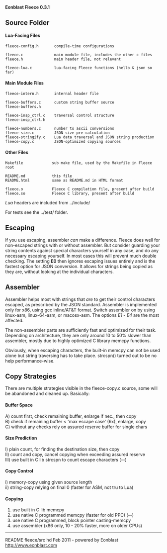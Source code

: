 **Eonblast Fleece 0.3.1**

Source Folder
-------------

#### Lua-Facing Files

    fleece-config.h       compile-time configurations
    
    fleece.c              main module file, includes the other c files  
    fleece.h              main header file, not relevant  
    
    fleece-lua.c          lua-facing Fleece functions (hello & json so far)  


#### Main Module Files
    
    fleece-intern.h       internal header file

    fleece-buffers.c      custom string buffer source  
    fleece-buffers.h
    
    fleece-insp_ctrl.c    traversal control structure  
    fleece-insp_ctrl.h      
    
    fleece-numbers.c      number to ascii conversions  
    fleece-size.c         JSON size pre-calculation  
    fleece-stringify.c    Lua data traversal and JSON string production  
    fleece-copy.c         JSON-optimized copying sources
    
    
#### Other Files
    
    Makefile             sub make file, used by the Makefile in Fleece root

    README.md            this file
    README.html          same as README.md in HTML format

    fleece.o             Fleece C compilation file, present after build
    fleece.so            Fleece C library, present after build
    
*Lua* headers are included from ../include/ 

For tests see the ../test/ folder.

## Escaping

If you use escaping, assembler *can* make a difference. Fleece does well for non-escaped strings with or without assembler.  But consider guarding your string contents against special characters yourself in any case, and do any necessary escaping yourself. In most cases this will prevent much double checking. The setting **E0** then ignores escaping issues entirely and is the fastest option for JSON conversion. It allows for strings being copied as they are, without looking at the individual characters.

## Assembler

Assembler helps most with strings that *are* to get their control characters escaped, as prescribed by the JSON standard. Assembler is implemented only for x86, using gcc inline/AT&T format. Switch assembler on by using linux-asm, linux-64-asm, or macosx-asm. The options *E1* - *E4* are the most affected.

The non-assembler parts are sufficiently fast and optimized for their task. Depending on architecture, they are only around 10 to 50% slower than assembler, mostly due to highly optimized C library memcpy functions. 

Obviously, when escaping characters, the built-in memcpy can not be used alone but string traversing has to take place. strcspn() turned out to be no help performance-wise. 

## Copy Strategies

There are multiple strategies visible in the fleece-copy.c source, some will be abandoned and cleaned up. Basically: 

#### Buffer Space
A) count first, check remaining buffer, enlarge if nec., then copy  
B) check if remaining buffer < 'max escape case' (6x), enlarge, copy   
C) without any checks rely on assured reserve buffer for single chars   

#### Size Prediction 
I) plain count, for finding the destination size, then copy  
II) count and copy, cancel copying when exceeding assured reserve  
III) use built in C lib strcspn to count escape characters (--)  

#### Copy Control
i) memory-copy using given source length  
ii) string-copy relying on final 0 (faster for ASM, not tru to Lua)  

#### Copying
1) use built in C lib memcpy  
2) use native C programmed memcpy (faster for old PPC) (--)  
3) use native C programmed, block pointer casting-memcpy  
4) use assembler (x86 only, 10 - 20% faster, more on older CPUs)  

___________________________________________________________________________
README fleece/src hd Feb 2011 - powered by Eonblast http://www.eonblast.com
